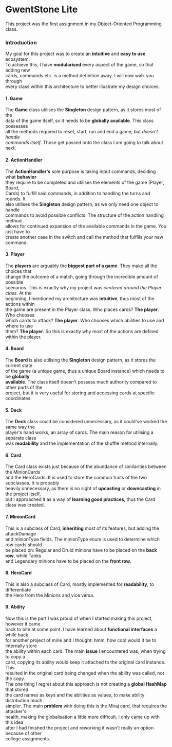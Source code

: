 # GwentStone Lite

This project was the first assignment in my Object-Oriented Programming class.

### Introduction

My goal for this project was to create an **intuitive** and **easy to use** ecosystem.  
To achieve this, I have **modularised** every aspect of the game, so that adding new  
cards, commands etc. is a method definition away. I will now walk you through  
every class within this architecture to better illustrate my design choices:

#### 1. Game

The **Game** class utilises the **Singleton** design pattern, as it stores most of the  
data of the game itself, so it needs to be **globally available**. This class possesses  
all the methods required to reset, start, run and end a game, but *doesn't handle  
commands itself*. Those get passed onto the class I am going to talk about next.  

#### 2. ActionHandler

The **ActionHandler's** sole purpose is taking input commands, deciding what **behavior**  
they require to be completed and utilises the elements of the game (Player, Board,  
Cards) to fulfill said commands, in addition to handling the turns and rounds. It  
also utilises the **Singleton** design pattern, as we only need one object to handle  
commands to avoid possible conflicts. The structure of the action handling method  
allows for continued expansion of the available commands in the game. You just have to  
create another case in the switch and call the method that fulfills your new command.

#### 3. Player

The **players** are arguably the **biggest part of a game**. They make all the choices that  
change the outcome of a match, going through the incredible amount of possible  
scenarios. This is exactly why my project was *centered around the Player class*. At the  
beginning, I mentioned my architecture was **intuitive**, thus most of the actions within  
the game are present in the Player class. Who places cards? **The player**. Who chooses  
which cards to attack? **The player**. Who chooses which abilities to use and where to use  
them? **The player**. So this is exactly why most of the actions are defined within the player.

#### 4. Board

The **Board** is also utilising the **Singleton** design pattern, as it stores the current state  
of the game (a unique game, thus a unique Board instance) which needs to be **globally  
available**. The class itself doesn't possess much authority compared to other parts of the  
project, but it is very useful for storing and accessing cards at specific coordinates.

#### 5. Deck

The **Deck** class could be considered unnecessary, as it could've worked the same way the  
player's hand works, an array of cards. The main reason for utilising a separate class  
was **readability** and the implementation of the shuffle method internally.

#### 6. Card

The Card class exists just because of the abundance of similarities between the MinionCards  
and the HeroCards. It is used to store the common traits of the two subclasses. It is probably  
heavily unnecessary, as there is no sight of **upcasting** or **downcasting** in the project itself,  
but I approached it as a way of **learning good practices**, thus the Card class was created.  

#### 7. MinionCard

This is a subclass of Card, **inheriting** most of its features, but adding the attackDamage  
and minionType fields. The minionType enum is used to determine which row cards should  
be placed on: Regular and Druid minions have to be placed on the **back row**, while Tanks  
and Legendary minions have to be placed on the **front row**.

#### 8. HeroCard

This is also a subclass of Card, mostly implemented for **readability**, to differentiate  
the Hero from the Minions and vice versa.

#### 9. Ability

Now this is the part I was proud of when I started making this project, however it came  
back to bite at some point. I have learned about **functional interfaces** a while back  
for another project of mine and I thought: hmm, how cool would it be to internally store  
the ability within each card. The main **issue** I encountered was, when trying to copy a  
card, copying its ability would keep it attached to the original card instance. This  
resulted in the original card being changed when the ability was called, not the copy.  
The one thing I regret about this approach is not creating a **global HashMap** that stored  
the card names as keys and the abilities as values, to make ability distribution much  
simpler. The main **problem** with doing this is the Miraj card, that requires the attacker's  
health, making the globalisation a little more difficult. I only came up with this idea  
after I had finished the project and reworking it wasn't really an option because of other  
college assignments.

